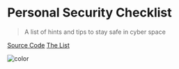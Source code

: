 # Personal Security Checklist

> A list of hints and tips to stay safe in cyber space

[<i class="fab fa-github"></i> Source Code](https://github.com/Lissy93/personal-security-checklist)
[<i class="fas fa-book"></i> The List](#main)

<!-- Backup background color -->
![color](#121f42)